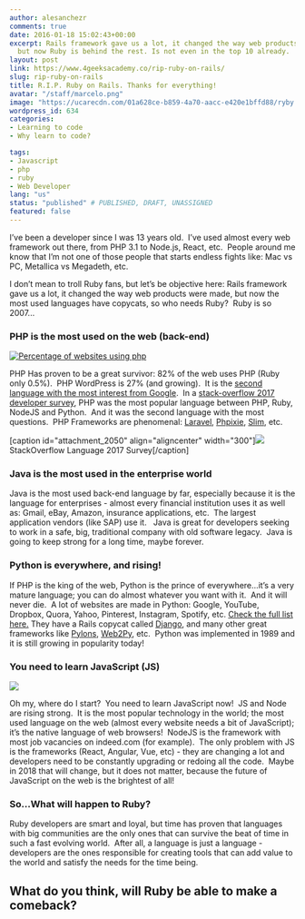 ```yaml
---
author: alesanchezr
comments: true
date: 2016-01-18 15:02:43+00:00
excerpt: Rails framework gave us a lot, it changed the way web products were made,
  but now Ruby is behind the rest. Is not even in the top 10 already.
layout: post
link: https://www.4geeksacademy.co/rip-ruby-on-rails/
slug: rip-ruby-on-rails
title: R.I.P. Ruby on Rails. Thanks for everything!
avatar: "/staff/marcelo.png"
image: "https://ucarecdn.com/01a628ce-b859-4a70-aacc-e420e1bffd88/ryby.png"
wordpress_id: 634
categories:
- Learning to code
- Why learn to code?

tags:
- Javascript
- php
- ruby
- Web Developer
lang: "us"
status: "published" # PUBLISHED, DRAFT, UNASSIGNED
featured: false
---
```


I’ve been a developer since I was 13 years old.  I’ve used almost every web framework out there, from PHP 3.1 to Node.js, React, etc.  People around me know that I’m not one of those people that starts endless fights like: Mac vs PC, Metallica vs Megadeth, etc.

I don’t mean to troll Ruby fans, but let’s be objective here: Rails framework gave us a lot, it changed the way web products were made, but now the most used languages have copycats, so who needs Ruby?  Ruby is so 2007...


### **PHP is the most used on the web (back-end)**


[![Percentage of websites using php](https://4geeksacademy.co/wp-content/uploads/2016/01/Screen-Shot-2016-01-10-at-7.37.48-PM-1.png)](https://4geeksacademy.co/wp-content/uploads/2016/01/Screen-Shot-2016-01-10-at-7.37.48-PM-1.png)

PHP Has proven to be a great survivor: 82% of the web uses PHP (Ruby only 0.5%).  PHP WordPress is 27% (and growing).  It is the [second language with the most interest from Google](https://www.google.ca/trends/explore#q=%2Fm%2F060kv%2C%20%2Fm%2F0bbxf89%2C%20%2Fm%2F07sbkfb%2C%20%2Fm%2F06ff5&date=today%2012-m&cmpt=q&tz=Etc%2FGMT%2B5).  In a [stack-overflow 2017 developer survey](https://insights.stackoverflow.com/survey/2017#technologies-and-occupations), PHP was the most popular language between PHP, Ruby, NodeJS and Python.  And it was the second language with the most questions.  PHP Frameworks are phenomenal: [Laravel](https://laravel.com/), [Phpixie](https://phpixie.com/), [Slim](https://www.slimframework.com/), etc.

[caption id="attachment_2050" align="aligncenter" width="300"]![](https://4geeksacademy.co/wp-content/uploads/2016/01/Screen-Shot-2017-07-10-at-11.34.01-PM-300x173.png) StackOverflow Language 2017 Survey[/caption]


### **Java is the most used in the enterprise world**


Java is the most used back-end language by far, especially because it is the language for enterprises - almost every financial institution uses it as well as: Gmail, eBay, Amazon, insurance applications, etc.  The largest application vendors (like SAP) use it.   Java is great for developers seeking to work in a safe, big, traditional company with old software legacy.  Java is going to keep strong for a long time, maybe forever.


### **Python is everywhere, and rising!**


If PHP is the king of the web, Python is the prince of everywhere…it’s a very mature language; you can do almost whatever you want with it.  And it will never die.  A lot of websites are made in Python: Google, YouTube, Dropbox, Quora, Yahoo, Pinterest, Instagram, Spotify, etc. [Check the full list here.](https://www.shoop.io/en/blog/25-of-the-most-popular-python-and-django-websites/) They have a Rails copycat called [Django](https://www.djangoproject.com/), and many other great frameworks like [Pylons](http://www.pylonsproject.org/), [Web2Py](http://www.web2py.com/), etc.  Python was implemented in 1989 and it is still growing in popularity today!


### You need to learn JavaScript (JS)


[![](https://4geeksacademy.co/wp-content/uploads/2016/01/Screen-Shot-2017-07-10-at-11.54.31-PM-1024x492.png)](https://trends.google.com/trends/explore?date=all&q=Ruby%20on%20Rails,Node%20js)

Oh my, where do I start?  You need to learn JavaScript now!  JS and Node are rising strong.  It is the most popular technology in the world; the most used language on the web (almost every website needs a bit of JavaScript); it’s the native language of web browsers!  NodeJS is the framework with most job vacancies on indeed.com (for example).  The only problem with JS is the frameworks (React, Angular, Vue, etc) - they are changing a lot and developers need to be constantly upgrading or redoing all the code.  Maybe in 2018 that will change, but it does not matter, because the future of JavaScript on the web is the brightest of all!




### 




### So...What will happen to Ruby?


Ruby developers are smart and loyal, but time has proven that languages with big communities are the only ones that can survive the beat of time in such a fast evolving world.  After all, a language is just a language - developers are the ones responsible for creating tools that can add value to the world and satisfy the needs for the time being.


## What do you think, will Ruby be able to make a comeback?

